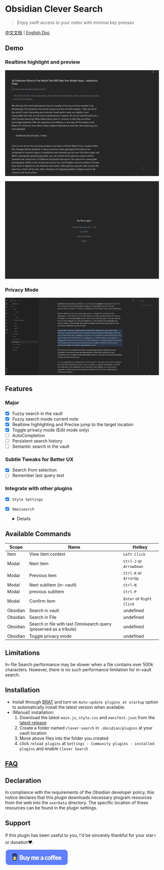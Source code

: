 # Obsidian Clever Search

> Enjoy swift access to your notes with minimal key presses

[中文文档](README-ZH.md) | [English Doc](README.md)

## Demo

### Realtime highlight and preview

![demo-search-in-file](assets/images/in-file-floating-window-en.gif)

![demo-search-in-file](assets/images/in-vault-modal-en.gif)

### Privacy Mode

![demo-privacy-mode](assets/images/demo-privacy-mode.gif)

## Features

### Major

- [x] Fuzzy search in the vault
- [x] Fuzzy search inside current note
- [x] Realtime highlighting and Precise jump to the target location
- [x] Toggle privacy mode (Edit mode only)
- [ ] AutoCompletion
- [ ] Persistent search history
- [ ] Semantic search in the vault

### Subtle Tweaks for Better UX

- [x] Search from selection
- [ ] Remember last query text

### Integrate with other plugins

- [x] `Style Settings`
- [x] `Omnisearch`
    <details><summary>Details</summary>
        New command:<br>"Search in file with last Omnisearch query"<br><br>
        Use case:<br>
        When you confirm an in-vault search by Omnisearch and think there might be more matched text that are not listed by Omnisearch in current file, trigger this command will open a in-file search modal and fill the search bar with last query in Omnisearch.<br><br>
        Note: <br>This is just a temporary workaround for a better in-vault search. I will implement full-featured in-vault search without dependency on Omnisearch in the future.
    </details>


## Available Commands

| Scope    | Name                          |  Hotkey                   |
| -------- | ----------------------------- | ------------------------ |
| Item     | View item context             | `Left Click`             |
| Modal    | Next item                     | `Ctrl-J` or `ArrowDown`  |
| Modal    | Previous item                 | `Ctrl-K` or `ArrorUp`    |
| Modal    | Next subItem (in-vault)       | `Ctrl-N`                 |
| Modal    | previous subItem              | `Ctrl-P`                 |
| Modal    | Confirm item                  | `Enter` or `Right Click` |
| Obsidian | Search in vault               | undefined                |
| Obsidian | Search in File                | undefined                |
| Obsidian | Search in file with last Omnisearch query (preserved as a tribute) | undefined |
| Obsidian | Toggle privacy mode           | undefined                |

## Limitations

In-file Search performance may be slower when a file contains over 500k characters. However, there is no such performance limitation for in-vault search.

## Installation

- Install through [BRAT](https://github.com/TfTHacker/obsidian42-brat) and turn on `Auto-update plugins at startup` option to automatically install the latest version when available.
- (Manual) installation:
    1. Download the latest `main.js`, `style.css` and `manifest.json` from the [latest release](https://github.com/yan42685/obsidian-clever-search/releases)
    2. Create a folder named `clever-search` in `.obsidian/plugins` at your vault location
    3. Move above files into the folder you created
    4. click `reload plugins` at `Settings - Community plugins - installed plugins` and enable `Clever Search`

## [FAQ](https://github.com/yan42685/obsidian-clever-search/wiki/Home-%E2%80%90-en#FAQ)

## Declaration

In compliance with the requirements of the Obsidian developer policy, this notice declares that this plugin downloads necessary program resources from the web into the `userData` directory. The specific location of these resources can be found in the plugin settings.

## Support

If this plugin has been useful to you, I'd be sincerely thankful for your star⭐ or donation❤️.

[![image](assets/images/buymeacoffee.png)](https://www.buymeacoffee.com/AlexClifton)
